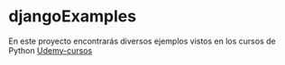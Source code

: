 # djangoExamples
 
En este proyecto encontrarás diversos ejemplos vistos en los cursos de Python [Udemy-cursos](https://www.udemy.com/user/jose-escribano-vega-3/)